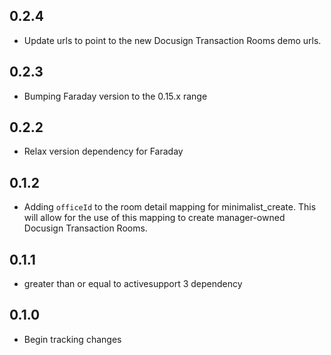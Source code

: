 ## 0.2.4

* Update urls to point to the new Docusign Transaction Rooms demo urls.

## 0.2.3

* Bumping Faraday version to the 0.15.x range

## 0.2.2

* Relax version dependency for Faraday

## 0.1.2

* Adding `officeId` to the room detail mapping for minimalist_create. This will allow for the use of this mapping to create manager-owned Docusign Transaction Rooms.

## 0.1.1

* greater than or equal to activesupport 3 dependency

## 0.1.0

* Begin tracking changes

